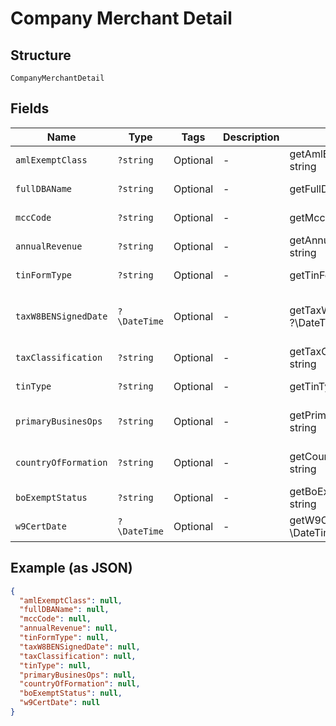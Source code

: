 
# Company Merchant Detail

## Structure

`CompanyMerchantDetail`

## Fields

| Name | Type | Tags | Description | Getter | Setter |
|  --- | --- | --- | --- | --- | --- |
| `amlExemptClass` | `?string` | Optional | - | getAmlExemptClass(): ?string | setAmlExemptClass(?string amlExemptClass): void |
| `fullDBAName` | `?string` | Optional | - | getFullDBAName(): ?string | setFullDBAName(?string fullDBAName): void |
| `mccCode` | `?string` | Optional | - | getMccCode(): ?string | setMccCode(?string mccCode): void |
| `annualRevenue` | `?string` | Optional | - | getAnnualRevenue(): ?string | setAnnualRevenue(?string annualRevenue): void |
| `tinFormType` | `?string` | Optional | - | getTinFormType(): ?string | setTinFormType(?string tinFormType): void |
| `taxW8BENSignedDate` | `?\DateTime` | Optional | - | getTaxW8BENSignedDate(): ?\DateTime | setTaxW8BENSignedDate(?\DateTime taxW8BENSignedDate): void |
| `taxClassification` | `?string` | Optional | - | getTaxClassification(): ?string | setTaxClassification(?string taxClassification): void |
| `tinType` | `?string` | Optional | - | getTinType(): ?string | setTinType(?string tinType): void |
| `primaryBusinesOps` | `?string` | Optional | - | getPrimaryBusinesOps(): ?string | setPrimaryBusinesOps(?string primaryBusinesOps): void |
| `countryOfFormation` | `?string` | Optional | - | getCountryOfFormation(): ?string | setCountryOfFormation(?string countryOfFormation): void |
| `boExemptStatus` | `?string` | Optional | - | getBoExemptStatus(): ?string | setBoExemptStatus(?string boExemptStatus): void |
| `w9CertDate` | `?\DateTime` | Optional | - | getW9CertDate(): ?\DateTime | setW9CertDate(?\DateTime w9CertDate): void |

## Example (as JSON)

```json
{
  "amlExemptClass": null,
  "fullDBAName": null,
  "mccCode": null,
  "annualRevenue": null,
  "tinFormType": null,
  "taxW8BENSignedDate": null,
  "taxClassification": null,
  "tinType": null,
  "primaryBusinesOps": null,
  "countryOfFormation": null,
  "boExemptStatus": null,
  "w9CertDate": null
}
```

